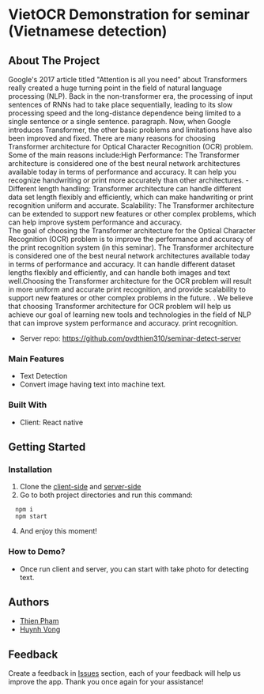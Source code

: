 
# VietOCR Demonstration for seminar (Vietnamese detection)

<!-- ABOUT THE PROJECT -->
## About The Project
  Google's 2017 article titled "Attention is all you need" about Transformers really created a huge turning point in the field of natural language processing (NLP). Back in the non-transformer era, the processing of input sentences of RNNs had to take place sequentially, leading to its slow processing speed and the long-distance dependence being limited to a single sentence or a single sentence. paragraph. Now, when Google introduces Transformer, the other basic problems and limitations have also been improved and fixed. There are many reasons for choosing Transformer architecture for Optical Character Recognition (OCR) problem. Some of the main reasons include:High Performance: The Transformer architecture is considered one of the best neural network architectures available today in terms of performance and accuracy. It can help you recognize handwriting or print more accurately than other architectures. - Different length handling: Transformer architecture can handle different data set length flexibly and efficiently, which can make handwriting or print recognition uniform and accurate. Scalability: The Transformer architecture can be extended to support new features or other complex problems, which can help improve system performance and accuracy.
  <br />
  The goal of choosing the Transformer architecture for the Optical Character Recognition (OCR) problem is to improve the performance and accuracy of the print recognition system (in this seminar). The Transformer architecture is considered one of the best neural network architectures available today in terms of performance and accuracy. It can handle different dataset lengths flexibly and efficiently, and can handle both images and text well.Choosing the Transformer architecture for the OCR problem will result in more uniform and accurate print recognition, and provide scalability to support new features or other complex problems in the future. . We believe that choosing Transformer architecture for OCR problem will help us achieve our goal of learning new tools and technologies in the field of NLP that can improve system performance and accuracy. print recognition.
  
- Server repo: https://github.com/pvdthien310/seminar-detect-server

### Main Features
 - Text Detection
 - Convert image having text into machine text.
### Built With

 - Client: React native

<!-- GETTING STARTED -->
## Getting Started

### Installation

1. Clone the [client-side](https://github.com/pvdthien310/ComeBuyClient) and [server-side](https://github.com/pvdthien310/ComeBuyServer)
2. Go to both project directories and run this command:
``` shel
  npm i 
  npm start
```
4. And enjoy this moment!
### How to Demo? 
- Once run client and server, you can start with take photo for detecting text.

## Authors

- [Thien Pham](https://github.com/pvdthien310)
- [Huynh Vong](https://github.com/HuynhVong)

## Feedback

Create a feedback in [Issues](https://github.com/akaijs/Lanspire/issues) section, each of your feedback will help us improve the app. Thank you once again for your assistance!
